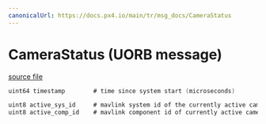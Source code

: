 ```yaml
---
canonicalUrl: https://docs.px4.io/main/tr/msg_docs/CameraStatus
---
```


# CameraStatus (UORB message)



[source file](https://github.com/PX4/PX4-Autopilot/blob/release/1.14/msg/CameraStatus.msg)

```c
uint64 timestamp        # time since system start (microseconds)

uint8 active_sys_id     # mavlink system id of the currently active camera
uint8 active_comp_id    # mavlink component id of currently active camera

```
